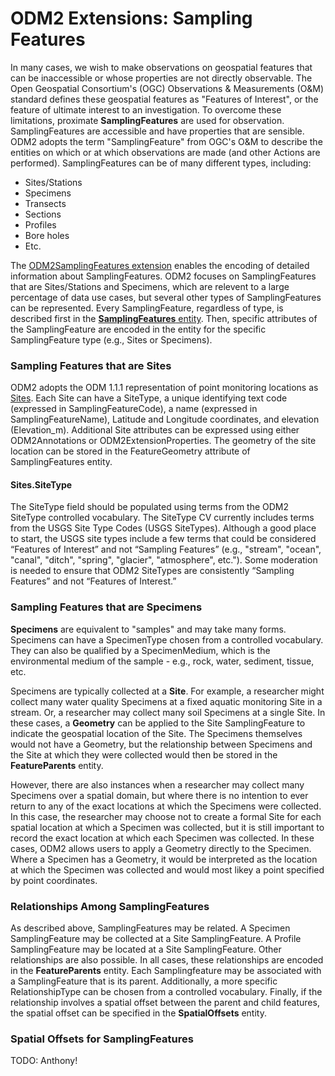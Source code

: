 ODM2 Extensions: Sampling Features
==================================
In many cases, we wish to make observations on geospatial features that can be inaccessible or whose properties are not directly observable. The Open Geospatial Consortium's (OGC) Observations & Measurements (O&M) standard defines these geospatial features as "Features of Interest", or the feature of ultimate interest to an investigation. To overcome these limitations, proximate **SamplingFeatures** are used for observation. SamplingFeatures are accessible and have properties that are sensible. ODM2 adopts the term "SamplingFeature" from OGC's O&M to describe the entities on which or at which observations are made (and other Actions are performed). SamplingFeatures can be of many different types, including:

* Sites/Stations
* Specimens
* Transects
* Sections
* Profiles
* Bore holes
* Etc.

The [ODM2SamplingFeatures extension](http://uchic.github.io/ODM2/schemas/ODM2_Current/diagrams/ODM2SamplingFeatures.html) enables the encoding of detailed information about SamplingFeatures. ODM2 focuses on SamplingFeatures that are Sites/Stations and Specimens, which are relevent to a large percentage of data use cases, but several other types of SamplingFeatures can be represented. Every SamplingFeature, regardless of type, is described first in the [**SamplingFeatures** entity](http://uchic.github.io/ODM2/schemas/ODM2_Current/tables/ODM2Core_SamplingFeatures.html). Then, specific attributes of the SamplingFeature are encoded in the entity for the specific SamplingFeature type (e.g., Sites or Specimens).

### Sampling Features that are Sites ###
ODM2 adopts the ODM 1.1.1 representation of point monitoring locations as [Sites](http://uchic.github.io/ODM2/schemas/ODM2_Current/tables/ODM2SamplingFeatures_Sites.html). Each Site can have a SiteType, a unique identifying text code (expressed in SamplingFeatureCode), a name (expressed in SamplingFeatureName), Latitude and Longitude coordinates, and elevation (Elevation_m). Additional Site attributes can be expressed using either ODM2Annotations or ODM2ExtensionProperties. The geometry of the site location can be stored in the FeatureGeometry attribute of SamplingFeatures entity.

#### Sites.SiteType ####
The SiteType field should be populated using terms from the ODM2 SiteType controlled vocabulary. The SiteType CV currently includes terms from the USGS Site Type Codes (USGS SiteTypes). Although a good place to start, the USGS site types include a few terms that could be considered “Features of Interest” and not “Sampling Features” (e.g., "stream", "ocean", "canal", "ditch", "spring", "glacier", "atmosphere", etc."). Some moderation is needed to ensure that ODM2 SiteTypes are consistently “Sampling Features” and not “Features of Interest.”  

### Sampling Features that are Specimens ###
**Specimens** are equivalent to "samples" and may take many forms. Specimens can have a SpecimenType chosen from a controlled vocabulary. They can also be qualified by a SpecimenMedium, which is the environmental medium of the sample - e.g., rock, water, sediment, tissue, etc. 

Specimens are typically collected at a **Site**.  For example, a researcher might collect many water quality Specimens at a fixed aquatic monitoring Site in a stream. Or, a researcher may collect many soil Specimens at a single Site. In these cases, a **Geometry** can be applied to the Site SamplingFeature to indicate the geospatial location of the Site. The Specimens themselves would not have a Geometry, but the relationship between Specimens and the Site at which they were collected would then be stored in the **FeatureParents** entity. 

However, there are also instances when a researcher may collect many Specimens over a spatial domain, but where there is no intention to ever return to any of the exact locations at which the Specimens were collected. In this case, the researcher may choose not to create a formal Site for each spatial location at which a Specimen was collected, but it is still important to record the exact location at which each Specimen was collected. In these cases, ODM2 allows users to apply a Geometry directly to the Specimen. Where a Specimen has a Geometry, it would be interpreted as the location at which the Specimen was collected and would most likey a point specified by point coordinates.

### Relationships Among SamplingFeatures ###
As described above, SamplingFeatures may be related. A Specimen SamplingFeature may be collected at a Site SamplingFeature. A Profile SamplingFeature may be located at a Site SamplingFeature. Other relationships are also possible. In all cases, these relationships are encoded in the **FeatureParents** entity. Each Samplingfeature may be associated with a SamplingFeature that is its parent. Additionally, a more specific RelationshipType can be chosen from a controlled vocabulary. Finally, if the relationship involves a spatial offset between the parent and child features, the spatial offset can be specified in the **SpatialOffsets** entity.

### Spatial Offsets for SamplingFeatures ###
TODO:  Anthony!